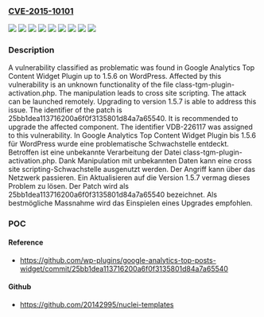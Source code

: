 ### [CVE-2015-10101](https://cve.mitre.org/cgi-bin/cvename.cgi?name=CVE-2015-10101)
![](https://img.shields.io/static/v1?label=Product&message=Google%20Analytics%20Top%20Content%20Widget%20Plugin&color=blue)
![](https://img.shields.io/static/v1?label=Version&message=1.5.0%20&color=brightgreen)
![](https://img.shields.io/static/v1?label=Version&message=1.5.1%20&color=brightgreen)
![](https://img.shields.io/static/v1?label=Version&message=1.5.2%20&color=brightgreen)
![](https://img.shields.io/static/v1?label=Version&message=1.5.3%20&color=brightgreen)
![](https://img.shields.io/static/v1?label=Version&message=1.5.4%20&color=brightgreen)
![](https://img.shields.io/static/v1?label=Version&message=1.5.5%20&color=brightgreen)
![](https://img.shields.io/static/v1?label=Version&message=1.5.6%20&color=brightgreen)
![](https://img.shields.io/static/v1?label=Vulnerability&message=CWE-79%20Cross%20Site%20Scripting&color=brightgreen)

### Description

A vulnerability classified as problematic was found in Google Analytics Top Content Widget Plugin up to 1.5.6 on WordPress. Affected by this vulnerability is an unknown functionality of the file class-tgm-plugin-activation.php. The manipulation leads to cross site scripting. The attack can be launched remotely. Upgrading to version 1.5.7 is able to address this issue. The identifier of the patch is 25bb1dea113716200a6f0f3135801d84a7a65540. It is recommended to upgrade the affected component. The identifier VDB-226117 was assigned to this vulnerability.
In Google Analytics Top Content Widget Plugin bis 1.5.6 für WordPress wurde eine problematische Schwachstelle entdeckt. Betroffen ist eine unbekannte Verarbeitung der Datei class-tgm-plugin-activation.php. Dank Manipulation mit unbekannten Daten kann eine cross site scripting-Schwachstelle ausgenutzt werden. Der Angriff kann über das Netzwerk passieren. Ein Aktualisieren auf die Version 1.5.7 vermag dieses Problem zu lösen. Der Patch wird als 25bb1dea113716200a6f0f3135801d84a7a65540 bezeichnet. Als bestmögliche Massnahme wird das Einspielen eines Upgrades empfohlen.

### POC

#### Reference
- https://github.com/wp-plugins/google-analytics-top-posts-widget/commit/25bb1dea113716200a6f0f3135801d84a7a65540

#### Github
- https://github.com/20142995/nuclei-templates

